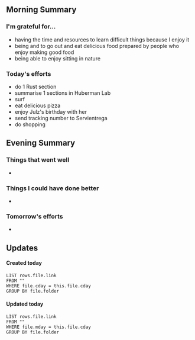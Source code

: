 ## Morning Summary

### I'm grateful for...
- having the time and resources to learn difficult things because I enjoy it
- being and to go out and eat delicious food prepared by people who enjoy making good food
- being able to enjoy sitting in nature

### Today's efforts
- do 1 Rust section
- summarise 1 sections in Huberman Lab
- surf
- eat delicious pizza
- enjoy Julz's birthday with her
- send tracking number to Servientrega
- do shopping

## Evening Summary

### Things that went well
- 

### Things I could have done better
- 

### Tomorrow's efforts
- 

## Updates 
#### Created today
```dataview
LIST rows.file.link
FROM ""
WHERE file.cday = this.file.cday
GROUP BY file.folder
```

#### Updated today
```dataview
LIST rows.file.link
FROM ""
WHERE file.mday = this.file.cday
GROUP BY file.folder
```

